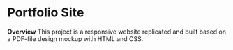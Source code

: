 # Portfolio Site

**Overview**
This project is a responsive website replicated and built based on a PDF-file design mockup with HTML and CSS.
